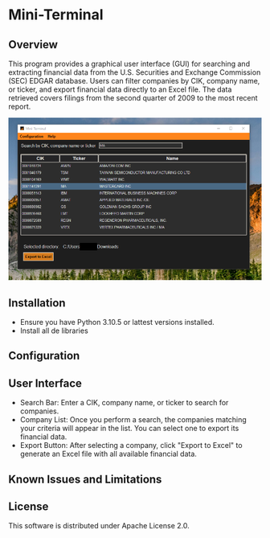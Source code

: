 # Mini-Terminal
## Overview
This program provides a graphical user interface (GUI) for searching and extracting financial data from the U.S. Securities and Exchange Commission (SEC) EDGAR database. Users can filter companies by CIK, company name, or ticker, and export financial data directly to an Excel file. The data retrieved covers filings from the second quarter of 2009 to the most recent report.

<p align="center">
  <img src="./images/main_win.png" alt="Logo de la empresa">
</p>

## Installation
  - Ensure you have Python 3.10.5 or lattest versions installed.
  - Install all de libraries 

## Configuration

## User Interface
  - Search Bar: Enter a CIK, company name, or ticker to search for companies.
  - Company List: Once you perform a search, the companies matching your criteria will appear in the list. You can select one to export its financial data.
  - Export Button: After selecting a company, click "Export to Excel" to generate an Excel file with all available financial data.

## Known Issues and Limitations

## License
This software is distributed under Apache License 2.0.
